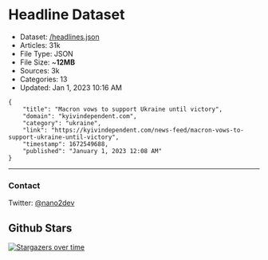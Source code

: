 # Headline Dataset

- Dataset: [/headlines.json](https://raw.githubusercontent.com/fwd/news/master/headlines.json) 
- Articles: 31k
- File Type: JSON
- File Size: ~**12MB**
- Sources: 3k
- Categories: 13
- Updated: Jan 1, 2023 10:16 AM

```
{
    "title": "Macron vows to support Ukraine until victory",
    "domain": "kyivindependent.com",
    "category": "ukraine",
    "link": "https://kyivindependent.com/news-feed/macron-vows-to-support-ukraine-until-victory",
    "timestamp": 1672549688,
    "published": "January 1, 2023 12:08 AM"
}
```

---

### Contact 

Twitter: [@nano2dev](https://twitter.com/nano2dev)

## Github Stars

[![Stargazers over time](https://starchart.cc/fwd/news.svg)](https://starchart.cc/fwd/news)
